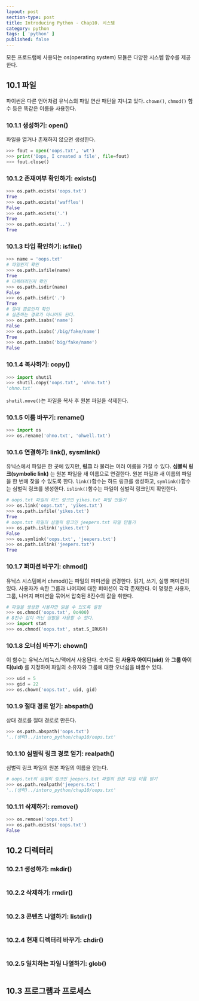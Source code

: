 ```yaml
---
layout: post
section-type: post
title: Introducing Python - Chap10. 시스템
category: python
tags: [ 'python' ]
published: false
---
```


모든 프로드램에 사용되는 os(operating system) 모듈은 다양한 시스템 함수를 제공한다.

## 10.1 파일
파이썬은 다른 언어처럼 유닉스의 파일 연산 패턴을 지니고 있다. `chown()`, `chmod()` 함수 등은 똑같은 이름을 사용한다.

### 10.1.1 생성하기: open()
파일을 열거나 존재하지 않으면 생성한다.  

```python
>>> fout = open('oops.txt', 'wt')
>>> print('Oops, I created a file', file=fout)
>>> fout.close()
```

### 10.1.2 존재여부 확인하기: exists()

```python
>>> os.path.exists('oops.txt')
True
>>> os.path.exists('waffles')
False
>>> os.path.exists('.')
True
>>> os.path.exists('..')
True
```

### 10.1.3 타입 확인하기: isfile()


```python
>>> name = 'oops.txt'
# 파일인지 확인
>>> os.path.isfile(name)
True
# 디렉터리인지 확인
>>> os.path.isdir(name)
False
>>> os.path.isdir('.')
True
# 절대 경로인지 확인
# 실존하는 경로가 아니어도 된다.
>>> os.path.isabs('name')
False
>>> os.path.isabs('/big/fake/name')
True
>>> os.path.isabs('big/fake/name')
False
```

### 10.1.4 복사하기: copy()

```python
>>> import shutil
>>> shutil.copy('oops.txt', 'ohno.txt')
'ohno.txt'
```

`shutil.move()`는 파일을 복사 후 원본 파일을 삭제한다.

### 10.1.5 이름 바꾸기: rename()

```python
>>> import os
>>> os.rename('ohno.txt', 'ohwell.txt')
```

### 10.1.6 연결하기: link(), sysmlink()

유닉스에서 파일은 한 곳에 있지만, **링크** 라 불리는 여러 이름을 가질 수 있다. **심볼릭 링크(symbolic link)** 는 원본 파일을 새 이름으로 연결한다. 원본 파일과 새 이름의 파일을 한 번에 찾을 수 있도록 한다. `link()`함수는 하드 링크를 생성하고, `symlink()`함수는 심벌릭 링크를 생성한다. `islink()`함수는 파일이 심벌릭 링크인지 확인한다.

```python
# oops.txt 파일의 하드 링크인 yikes.txt 파일 만들기
>>> os.link('oops.txt', 'yikes.txt')
>>> os.path.isfile('yikes.txt')
True
# oops.txt 파일의 심벌릭 링크인 jeepers.txt 파일 만들기
>>> os.path.islink('yikes.txt')
False
>>> os.symlink('oops.txt', 'jeepers.txt')
>>> os.path.islink('jeepers.txt')
True
```

### 10.1.7 퍼미션 바꾸기: chmod()
유닉스 시스템에서 chmod()는 파일의 퍼미션을 변경한다. 읽기, 쓰기, 실행 퍼미션이 있다. 사용자가 속한 그룹과 나머지에 대한 퍼미션이 각각 존재한다. 이 명령은 사용자, 그룹, 나머지 퍼미션을 묶어서 압축된 8진수의 값을 취한다.

```python
# 파일을 생성한 사용자만 읽을 수 있도록 설정
>>> os.chmod('oops.txt', 0o400)
# 8진수 값이 아닌 심벌을 사용할 수 있다.
>>> import stat
>>> os.chmod('oops.txt', stat.S_IRUSR)
```

### 10.1.8 오너십 바꾸기: chown()
이 함수는 유닉스/리눅스/맥에서 사용된다. 숫자로 된 **사용자 아이디(uid)** 와 **그룹 아이디(uid)** 를 지정하여 파일의 소유자와 그룹에 대한 오너쉽을 바꿀수 있다.

```python
>>> uid = 5
>>> gid = 22
>>> os.chown('oops.txt', uid, gid)
```

### 10.1.9 절대 경로 얻기: abspath()
상대 경로를 절대 경로로 만든다.

```python
>>> os.path.abspath('oops.txt')
'..(생략)../intoro_python/chap10/oops.txt'
```

### 10.1.10 심벌릭 링크 경로 얻기: realpath()
심벌릭 링크 파일의 원본 파일의 이름을 얻는다.

```python
# oops.txt의 심벌릭 링크인 jeepers.txt 파일의 원본 파일 이름 얻기
>>> os.path.realpath('jeepers.txt')
'..(생략)../intoro_python/chap10/oops.txt'
```

### 10.1.11 삭제하기: remove()

```python
>>> os.remove('oops.txt')
>>> os.path.exists('oops.txt')
False
```

## 10.2 디렉터리

### 10.2.1 생성하기: mkdir()
```python

```
### 10.2.2 삭제하기: rmdir()
```python

```
### 10.2.3 콘텐츠 나열하기: listdir()
```python

```
### 10.2.4 현재 디렉터리 바꾸기: chdir()
```python

```
### 10.2.5 일치하는 파일 나열하기: glob()
```python

```

## 10.3 프로그램과 프로세스
